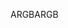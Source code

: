 <span data-ttu-id="82a65-101">ARGB</span><span class="sxs-lookup"><span data-stu-id="82a65-101">ARGB</span></span>